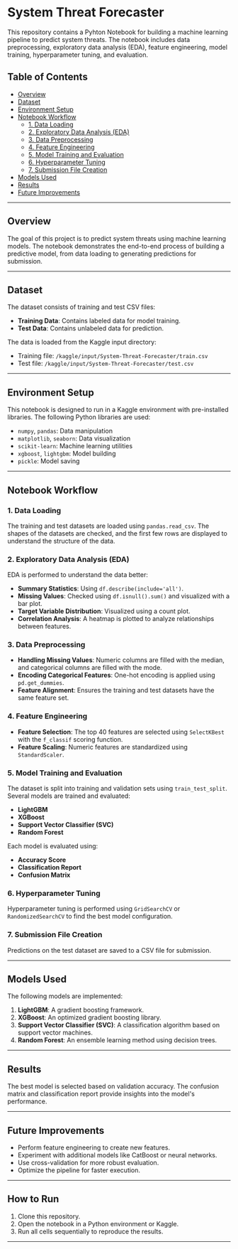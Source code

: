 # System Threat Forecaster

This repository contains a Pyhton Notebook for building a machine learning pipeline to predict system threats. The notebook includes data preprocessing, exploratory data analysis (EDA), feature engineering, model training, hyperparameter tuning, and evaluation.

## Table of Contents
- [Overview](#overview)
- [Dataset](#dataset)
- [Environment Setup](#environment-setup)
- [Notebook Workflow](#notebook-workflow)
  - [1. Data Loading](#1-data-loading)
  - [2. Exploratory Data Analysis (EDA)](#2-exploratory-data-analysis-eda)
  - [3. Data Preprocessing](#3-data-preprocessing)
  - [4. Feature Engineering](#4-feature-engineering)
  - [5. Model Training and Evaluation](#5-model-training-and-evaluation)
  - [6. Hyperparameter Tuning](#6-hyperparameter-tuning)
  - [7. Submission File Creation](#7-submission-file-creation)
- [Models Used](#models-used)
- [Results](#results)
- [Future Improvements](#future-improvements)

---

## Overview

The goal of this project is to predict system threats using machine learning models. The notebook demonstrates the end-to-end process of building a predictive model, from data loading to generating predictions for submission.

---

## Dataset

The dataset consists of training and test CSV files:
- **Training Data**: Contains labeled data for model training.
- **Test Data**: Contains unlabeled data for prediction.

The data is loaded from the Kaggle input directory:
- Training file: `/kaggle/input/System-Threat-Forecaster/train.csv`
- Test file: `/kaggle/input/System-Threat-Forecaster/test.csv`

---

## Environment Setup

This notebook is designed to run in a Kaggle environment with pre-installed libraries. The following Python libraries are used:
- `numpy`, `pandas`: Data manipulation
- `matplotlib`, `seaborn`: Data visualization
- `scikit-learn`: Machine learning utilities
- `xgboost`, `lightgbm`: Model building
- `pickle`: Model saving

---

## Notebook Workflow

### 1. Data Loading
The training and test datasets are loaded using `pandas.read_csv`. The shapes of the datasets are checked, and the first few rows are displayed to understand the structure of the data.

### 2. Exploratory Data Analysis (EDA)
EDA is performed to understand the data better:
- **Summary Statistics**: Using `df.describe(include='all')`.
- **Missing Values**: Checked using `df.isnull().sum()` and visualized with a bar plot.
- **Target Variable Distribution**: Visualized using a count plot.
- **Correlation Analysis**: A heatmap is plotted to analyze relationships between features.

### 3. Data Preprocessing
- **Handling Missing Values**: Numeric columns are filled with the median, and categorical columns are filled with the mode.
- **Encoding Categorical Features**: One-hot encoding is applied using `pd.get_dummies`.
- **Feature Alignment**: Ensures the training and test datasets have the same feature set.

### 4. Feature Engineering
- **Feature Selection**: The top 40 features are selected using `SelectKBest` with the `f_classif` scoring function.
- **Feature Scaling**: Numeric features are standardized using `StandardScaler`.

### 5. Model Training and Evaluation
The dataset is split into training and validation sets using `train_test_split`. Several models are trained and evaluated:
- **LightGBM**
- **XGBoost**
- **Support Vector Classifier (SVC)**
- **Random Forest**

Each model is evaluated using:
- **Accuracy Score**
- **Classification Report**
- **Confusion Matrix**

### 6. Hyperparameter Tuning
Hyperparameter tuning is performed using `GridSearchCV` or `RandomizedSearchCV` to find the best model configuration.

### 7. Submission File Creation
Predictions on the test dataset are saved to a CSV file for submission.

---

## Models Used

The following models are implemented:
1. **LightGBM**: A gradient boosting framework.
2. **XGBoost**: An optimized gradient boosting library.
3. **Support Vector Classifier (SVC)**: A classification algorithm based on support vector machines.
4. **Random Forest**: An ensemble learning method using decision trees.

---

## Results

The best model is selected based on validation accuracy. The confusion matrix and classification report provide insights into the model's performance.

---

## Future Improvements

- Perform feature engineering to create new features.
- Experiment with additional models like CatBoost or neural networks.
- Use cross-validation for more robust evaluation.
- Optimize the pipeline for faster execution.

---

## How to Run

1. Clone this repository.
2. Open the notebook in a Python environment or Kaggle.
3. Run all cells sequentially to reproduce the results.

---

